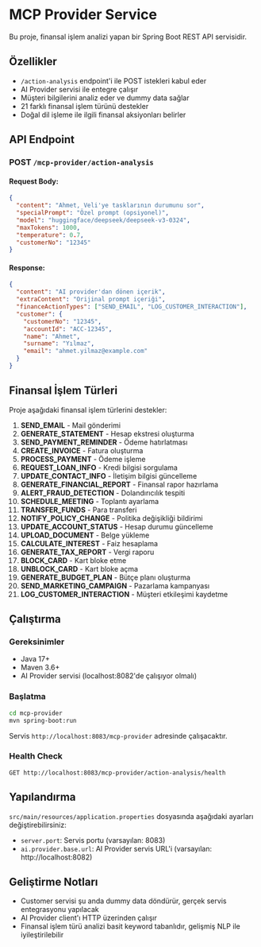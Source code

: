# MCP Provider Service

Bu proje, finansal işlem analizi yapan bir Spring Boot REST API servisidir.

## Özellikler

- `/action-analysis` endpoint'i ile POST istekleri kabul eder
- AI Provider servisi ile entegre çalışır
- Müşteri bilgilerini analiz eder ve dummy data sağlar
- 21 farklı finansal işlem türünü destekler
- Doğal dil işleme ile ilgili finansal aksiyonları belirler

## API Endpoint

### POST `/mcp-provider/action-analysis`

#### Request Body:
```json
{
  "content": "Ahmet, Veli'ye tasklarının durumunu sor",
  "specialPrompt": "Özel prompt (opsiyonel)",
  "model": "huggingface/deepseek/deepseek-v3-0324",
  "maxTokens": 1000,
  "temperature": 0.7,
  "customerNo": "12345"
}
```

#### Response:
```json
{
  "content": "AI provider'dan dönen içerik",
  "extraContent": "Orijinal prompt içeriği",
  "financeActionTypes": ["SEND_EMAIL", "LOG_CUSTOMER_INTERACTION"],
  "customer": {
    "customerNo": "12345",
    "accountId": "ACC-12345",
    "name": "Ahmet",
    "surname": "Yılmaz",
    "email": "ahmet.yilmaz@example.com"
  }
}
```

## Finansal İşlem Türleri

Proje aşağıdaki finansal işlem türlerini destekler:

1. **SEND_EMAIL** - Mail gönderimi
2. **GENERATE_STATEMENT** - Hesap ekstresi oluşturma
3. **SEND_PAYMENT_REMINDER** - Ödeme hatırlatması
4. **CREATE_INVOICE** - Fatura oluşturma
5. **PROCESS_PAYMENT** - Ödeme işleme
6. **REQUEST_LOAN_INFO** - Kredi bilgisi sorgulama
7. **UPDATE_CONTACT_INFO** - İletişim bilgisi güncelleme
8. **GENERATE_FINANCIAL_REPORT** - Finansal rapor hazırlama
9. **ALERT_FRAUD_DETECTION** - Dolandırıcılık tespiti
10. **SCHEDULE_MEETING** - Toplantı ayarlama
11. **TRANSFER_FUNDS** - Para transferi
12. **NOTIFY_POLICY_CHANGE** - Politika değişikliği bildirimi
13. **UPDATE_ACCOUNT_STATUS** - Hesap durumu güncelleme
14. **UPLOAD_DOCUMENT** - Belge yükleme
15. **CALCULATE_INTEREST** - Faiz hesaplama
16. **GENERATE_TAX_REPORT** - Vergi raporu
17. **BLOCK_CARD** - Kart bloke etme
18. **UNBLOCK_CARD** - Kart bloke açma
19. **GENERATE_BUDGET_PLAN** - Bütçe planı oluşturma
20. **SEND_MARKETING_CAMPAIGN** - Pazarlama kampanyası
21. **LOG_CUSTOMER_INTERACTION** - Müşteri etkileşimi kaydetme

## Çalıştırma

### Gereksinimler
- Java 17+
- Maven 3.6+
- AI Provider servisi (localhost:8082'de çalışıyor olmalı)

### Başlatma
```bash
cd mcp-provider
mvn spring-boot:run
```

Servis `http://localhost:8083/mcp-provider` adresinde çalışacaktır.

### Health Check
```
GET http://localhost:8083/mcp-provider/action-analysis/health
```

## Yapılandırma

`src/main/resources/application.properties` dosyasında aşağıdaki ayarları değiştirebilirsiniz:

- `server.port`: Servis portu (varsayılan: 8083)
- `ai.provider.base.url`: AI Provider servis URL'i (varsayılan: http://localhost:8082)

## Geliştirme Notları

- Customer servisi şu anda dummy data döndürür, gerçek servis entegrasyonu yapılacak
- AI Provider client'ı HTTP üzerinden çalışır
- Finansal işlem türü analizi basit keyword tabanlıdır, gelişmiş NLP ile iyileştirilebilir 